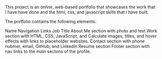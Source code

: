 This project is an online, web-based portfolio that showcases the work that I have have done and the html, css, and javascript skills that I have built.

The portfolio contains the following elements:

Name
Navigation Links
Job Title
About Me section with photo and text
Work section with HTML, CSS, JavaScript, and Calculate images, titles, and hover effects with links to placeholder websites.
Contact section with phone nubmer, email, GitHub, and LinkedIn
Resume section
Footer section with nav links to the main sectons of the profile.
